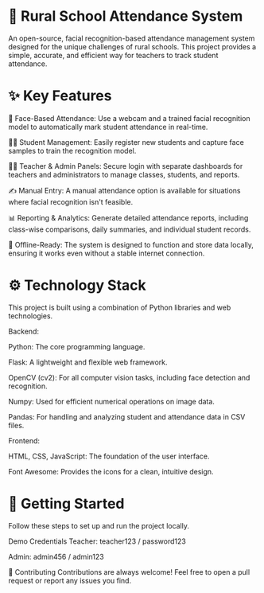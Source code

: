# 🏫 Rural School Attendance System
An open-source, facial recognition-based attendance management system designed for the unique challenges of rural schools. This project provides a simple, accurate, and efficient way for teachers to track student attendance.

# ✨ Key Features
👥 Face-Based Attendance: Use a webcam and a trained facial recognition model to automatically mark student attendance in real-time.

🧑‍🎓 Student Management: Easily register new students and capture face samples to train the recognition model.

👨‍🏫 Teacher & Admin Panels: Secure login with separate dashboards for teachers and administrators to manage classes, students, and reports.

✍️ Manual Entry: A manual attendance option is available for situations where facial recognition isn't feasible.

📊 Reporting & Analytics: Generate detailed attendance reports, including class-wise comparisons, daily summaries, and individual student records.

💾 Offline-Ready: The system is designed to function and store data locally, ensuring it works even without a stable internet connection.

# ⚙️ Technology Stack
This project is built using a combination of Python libraries and web technologies.

Backend:

Python: The core programming language.

Flask: A lightweight and flexible web framework.

OpenCV (cv2): For all computer vision tasks, including face detection and recognition.

Numpy: Used for efficient numerical operations on image data.

Pandas: For handling and analyzing student and attendance data in CSV files.

Frontend:

HTML, CSS, JavaScript: The foundation of the user interface.

Font Awesome: Provides the icons for a clean, intuitive design.

# 🚀 Getting Started
Follow these steps to set up and run the project locally.

Demo Credentials
Teacher: teacher123 / password123

Admin: admin456 / admin123

🤝 Contributing
Contributions are always welcome! Feel free to open a pull request or report any issues you find.
